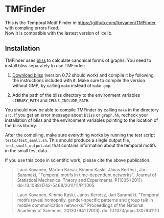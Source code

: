 TMFinder
========

This is the Temporal Motif Finder in https://github.com/lkovanen/TMFinder, with compling errors fixed.  
Now it is compatible with  the lastest version of lcelib.



Installation
------------

TMFinder uses [bliss][bliss] to calculate canonical forms of graphs. You need to install bliss separately to use TMFinder:

1. [Download bliss][bliss] (version 0.72 should work) and compile it by
	following the instructions included with it. Make sure to compile the version without GMP, by calling `make` instead of `make gmp`.

2. Add the path of the bliss directory to the environment variables
	`LIBRARY_PATH` and `CPLUS_INCLUDE_PATH`.

You should now be able to compile TMFinder by calling `make` in the directory `src`. If you get an error message about `bliss` or `graph.hh`, recheck your installation of bliss and the environment variables pointing to the location of the bliss library.

After the compiling, make sure everything works by running the test script `tests/test_small.sh`. This should produce a single output file, `test_small_output.dat` that contains information about the temporal motifs in the small test data.

[bliss]: http://www.tcs.hut.fi/Software/bliss/ "bliss"


If you use this code in scientific work, please cite the above publication.

> Lauri Kovanen, Márton Karsai, Kimmo Kaski, János Kertész, Jari
Saramäki, "Temporal motifs in time-dependent networks",
Journal of Statistical Mechanics: Theory and Experiments. P11005 (2011)
doi:10.1088/1742-5468/2011/11/P11005

> Lauri Kovanen, Kimmo Kaski, János Kertész, Jari Saramäki. "Temporal motifs reveal homophily, gender-specific patterns and group talk in mobile communication networks." Proceedings of the National Academy of Sciences, 201307941 (2013). doi:10.1073/pnas.1307941110




